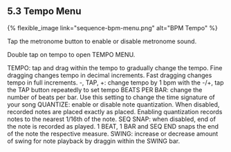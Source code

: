 ---
---

## 5.3 Tempo Menu

{% flexible_image link="sequence-bpm-menu.png" alt="BPM Tempo" %}

Tap the metronome button to enable or disable metronome sound.

Double tap on tempo to open TEMPO MENU.

TEMPO: tap and drag within the tempo to gradually change the tempo. Fine dragging changes tempo in decimal increments. Fast dragging changes tempo in full increments.
-, TAP, +: change tempo by 1 bpm with the -/+, tap the TAP button repeatedly to set tempo
BEATS PER BAR: change the number of beats per bar. Use this setting to change the time signature of your song
QUANTIZE: enable or disable note quantization. When disabled, recorded notes are placed exactly as placed. Enabling quantization records notes to the nearest 1/16th of the note.
SEQ SNAP: when disabled, end of the note is recorded as played. 1 BEAT, 1 BAR and SEQ END snaps the end of the note the respective measure.
SWING: increase or decrease amount of swing for note playback by draggin within the SWING bar.
